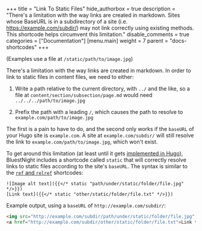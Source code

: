 +++
title = "Link To Static Files"
hide_authorbox = true
description = "There's a limitation with the way links are created in markdown. Sites whose BaseURL is in a subdirectory of a site (i.e. https://example.com/subdir/) may not link correctly using existing methods. This shortcode helps circumvent this limitation."
disable_comments = true
categories = ["Documentation"]
[menu.main]
  weight = 7
  parent = "docs-shortcodes"
+++

(Examples use a file at `/static/path/to/image.jpg`)

There's a limitation with the way links are created in markdown. In order to link to static files in content files, we need to either:

1. Write a path relative to the current directory, with `../` and the like, so a file at `content/section/subsection/page.md` would need `../../../path/to/image.jpg`

1. Prefix the path with a leading `/`, which causes the path to resolve to `example.com/path/to/image.jpg`

The first is a pain to have to do, and the second only works if the `baseURL` of your Hugo site is `example.com`. A site at `example.com/subdir/` will still resolve the link to `example.com/path/to/image.jpg`, which won't exist.

To get around this limitation (at least until it gets [implemented in Hugo](https://github.com/gohugoio/hugo/issues/3732)), BluestNight includes a shortcode called `static` that will correctly resolve links to static files according to the site's `baseURL`. The syntax is similar to the [`ref` and `relref`](https://gohugo.io/content-management/shortcodes/#ref-and-relref) shortcodes:

```
![Image alt text]({{</* static "path/under/static/folder/file.jpg" */>}})
[Link text]({{</* static "other/static/folder/file.txt" */>}})
```

Example output, using a `baseURL` of `http://example.com/subdir/`:

```html
<img src="http://example.com/subdir/path/under/static/folder/file.jpg" alt="Image alt text" />
<a href="http://example.com/subdir/other/static/folder/file.txt">Link text</a>
```
